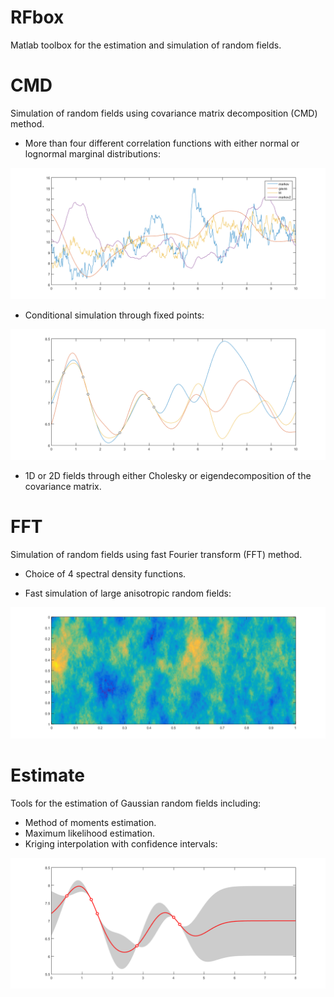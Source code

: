 # RFbox
Matlab toolbox for the estimation and simulation of random fields.

# CMD
Simulation of random fields using covariance matrix decomposition (CMD) method.

* More than four different correlation functions with either normal or lognormal marginal distributions:

![Alt text](images/realisations.png?raw=true "Optional Title")

* Conditional simulation through fixed points:

![Alt text](images/condSim.PNG?raw=true "Optional Title")

* 1D or 2D fields through either Cholesky or eigendecomposition of the covariance matrix.

# FFT
Simulation of random fields using fast Fourier transform (FFT) method.

* Choice of 4 spectral density functions.

* Fast simulation of large anisotropic random fields:

![Alt text](images/2Dreal.png?raw=true "Optional Title")

# Estimate
Tools for the estimation of Gaussian random fields including:

* Method of moments estimation.
* Maximum likelihood estimation.
* Kriging interpolation with confidence intervals:

![Alt text](images/krige.png?raw=true "Optional Title")

